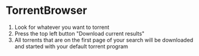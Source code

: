 # TorrentBrowser

1. Look for whatever you want to torrent
2. Press the top left button "Download current results"
3. All torrents that are on the first page of your search will be downloaded and started with your default torrent program
